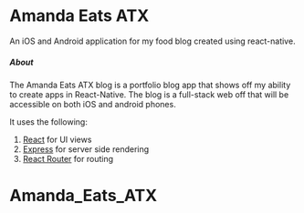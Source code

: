 # Amanda Eats ATX
An iOS and Android application for my food blog created using react-native. 

##### About
The Amanda Eats ATX blog is a portfolio blog app that shows off my ability to create apps in React-Native. The blog is a full-stack web off that will be accessible on both iOS and android phones.  

It uses the following:
<br>
1. [React](http://facebook.github.io/react/) for UI views<br>
2. [Express](http://expressjs.com/) for server side rendering<br>
3. [React Router](https://github.com/rackt/react-router) for routing<br>

# Amanda_Eats_ATX
